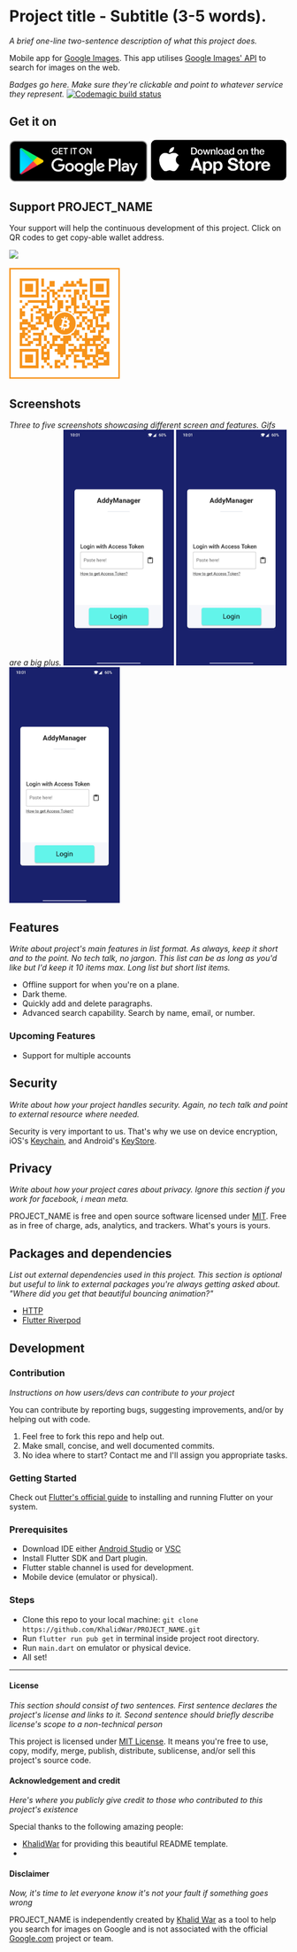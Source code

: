 # Project title - Subtitle (3-5 words).
*A brief one-line two-sentence description of what this project does.*

Mobile app for [Google Images](https://google.com/images). This app utilises [Google Images' API](https://cloud.google.com/appengine/docs/standard/python/images) to search for images on the web.

*Badges go here. Make sure they're clickable and point to whatever service they represent.*
[![Codemagic build status](https://api.codemagic.io/apps/5fe2a9a115bfd177d368e1b3/5fe2a9a115bfd177d368e1b2/status_badge.svg)](https://codemagic.io/apps/5fe2a9a115bfd177d368e1b3/5fe2a9a115bfd177d368e1b2/latest_build)

## Get it on
[<img src="readme_assets/play_store_badge.png" width="250">](https://play.google.com/store/apps/details?id=com.khalidwar.anonaddy)  [<img src="readme_assets/app_store_badge.png" width="250">](https://apps.apple.com/us/app/PROJECT_NAME/id1547461270#?platform=iphone)

## Support PROJECT_NAME
Your support will help the continuous development of this project. Click on QR codes to get copy-able wallet address.

[<img src="assets/screenshots/bmc.png" width="250">](https://www.buymeacoffee.com/khalidwar)

[<img src="readme_assets/btc.png" width="200">](https://www.blockchain.com/btc/address/bc1qr6455yefsgua0w2l5wq97rntzsegsd6cnpayar)


## Screenshots
*Three to five screenshots showcasing different screen and features. Gifs are a big plus.*
<img src="readme_assets/screenshot.jpg" width="200"> <img src="readme_assets/screenshot.jpg" width="200"> <img src="readme_assets/screenshot.jpg" width="200">


## Features
*Write about project's main features in list format. As always, keep it short and to the point. No tech talk, no jargon.
This list can be as long as you'd like but I'd keep it 10 items max. Long list but short list items.*
- Offline support for when you're on a plane.
- Dark theme.
- Quickly add and delete paragraphs.
- Advanced search capability. Search by name, email, or number.

### Upcoming Features
- Support for multiple accounts

## Security
*Write about how your project handles security. Again, no tech talk and point to external resource where needed.*

Security is very important to us. That's why we use on device encryption, iOS's [Keychain](https://developer.apple.com/documentation/security/keychain_services#//apple_ref/doc/uid/TP30000897-CH203-TP1), and Android's [KeyStore](https://developer.android.com/training/articles/keystore).

## Privacy
*Write about how your project cares about privacy. Ignore this section if you work for facebook, i mean meta.*

PROJECT_NAME is free and open source software licensed under [MIT](https://github.com/KhalidWar/readme_template_flutter/blob/master/LICENSE). Free as in free of charge, ads, analytics, and trackers. What's yours is yours.

## Packages and dependencies
*List out external dependencies used in this project. This section is optional but useful to link to external
packages you're always getting asked about. "Where did you get that beautiful bouncing animation?"*
- [HTTP](https://pub.dev/packages/http)
- [Flutter Riverpod](https://pub.dev/packages/flutter_riverpod)


## Development

### Contribution
*Instructions on how users/devs can contribute to your project*

You can contribute by reporting bugs, suggesting improvements, and/or by helping out with code.
1. Feel free to fork this repo and help out.
2. Make small, concise, and well documented commits.
3. No idea where to start? Contact me and I'll assign you appropriate tasks.

### Getting Started
Check out [Flutter's official guide](https://flutter.dev/docs/get-started/install) to installing and running Flutter on your system.

### Prerequisites
- Download IDE either [Android Studio](https://developer.android.com/studio) or [VSC](https://code.visualstudio.com/)
- Install Flutter SDK and Dart plugin.
- Flutter stable channel is used for development.
- Mobile device (emulator or physical).

### Steps
- Clone this repo to your local machine: `git clone https://github.com/KhalidWar/PROJECT_NAME.git`
- Run `flutter run pub get` in terminal inside project root directory.
- Run `main.dart` on emulator or physical device.
- All set!

---

#### License
*This section should consist of two sentences. First sentence declares the project's license and links to it.
Second sentence should briefly describe license's scope to a non-technical person*

This project is licensed under [MIT License](https://github.com/KhalidWar/readme_template_flutter/blob/master/LICENSE). It means you're free to use, copy, modify, merge, publish, distribute, sublicense, and/or sell this project's source code.

#### Acknowledgement and credit
*Here's where you publicly give credit to those who contributed to this project's existence*

Special thanks to the following amazing people:
- [KhalidWar](https://github.com/KhalidWar/) for providing this beautiful README template.
- 

#### Disclaimer
*Now, it's time to let everyone know it's not your fault if something goes wrong*

PROJECT_NAME is independently created by [Khalid War](KhalidWar) as a tool to help you search for images on Google and is not associated with the official [Google.com](https://google.com/) project or team.


[KhalidWar]: https://github.com/khalidwar